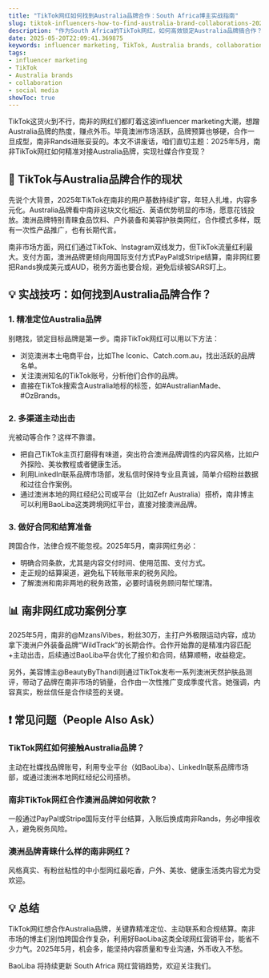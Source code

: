 ```yaml
---
title: "TikTok网红如何找到Australia品牌合作：South Africa博主实战指南"
slug: tiktok-influencers-how-to-find-australia-brand-collaborations-2025-05-20
description: "作为South Africa的TikTok网红，如何高效锁定Australia品牌搞合作？本文结合本地实战经验，教你玩转influencer marketing，轻松拿下跨境社媒合作，带你走进2025年5月的最新玩法。"
date: 2025-05-20T22:09:41.369875
keywords: influencer marketing, TikTok, Australia brands, collaboration, social media
tags:
- influencer marketing
- TikTok
- Australia brands
- collaboration
- social media
showToc: true
---
```


TikTok这货火到不行，南非的网红们都盯着这波influencer marketing大潮，想蹭Australia品牌的热度，赚点外币。毕竟澳洲市场活跃，品牌预算也够硬，合作一旦成型，南非Rands进账妥妥的。本文不讲废话，咱们直切主题：2025年5月，南非TikTok网红如何精准对接Australia品牌，实现社媒合作变现？

## 📢 TikTok与Australia品牌合作的现状

先说个大背景，2025年TikTok在南非的用户基数持续扩容，年轻人扎堆，内容多元化。Australia品牌看中南非这块文化相近、英语优势明显的市场，愿意花钱投放。澳洲品牌特别青睐食品饮料、户外装备和美容护肤类网红，合作模式多样，既有一次性产品推广，也有长期代言。

南非市场方面，网红们通过TikTok、Instagram双线发力，但TikTok流量红利最大。支付方面，澳洲品牌更倾向用国际支付方式PayPal或Stripe结算，南非网红要把Rands换成美元或AUD，税务方面也要合规，避免后续被SARS盯上。

## 💡 实战技巧：如何找到Australia品牌合作？

### 1. 精准定位Australia品牌

别瞎找，锁定目标品牌是第一步。南非TikTok网红可以用以下方法：

- 浏览澳洲本土电商平台，比如The Iconic、Catch.com.au，找出活跃的品牌名单。
- 关注澳洲知名的TikTok账号，分析他们合作的品牌。
- 直接在TikTok搜索含Australia地标的标签，如#AustralianMade、#OzBrands。

### 2. 多渠道主动出击

光被动等合作？这样不靠谱。

- 把自己TikTok主页打磨得有味道，突出符合澳洲品牌调性的内容风格，比如户外探险、美妆教程或者健康生活。
- 利用LinkedIn联系品牌市场部，发私信时保持专业且真诚，简单介绍粉丝数据和过往合作案例。
- 通过澳洲本地的网红经纪公司或平台（比如Zefr Australia）搭桥，南非博主可以利用BaoLiba这类跨境网红平台，直接对接澳洲品牌。

### 3. 做好合同和结算准备

跨国合作，法律合规不能忽视。2025年5月，南非网红务必：

- 明确合同条款，尤其是内容交付时间、使用范围、支付方式。
- 走正规的结算渠道，避免私下转账带来的税务风险。
- 了解澳洲和南非两地的税务政策，必要时请税务顾问帮忙理清。

## 📊 南非网红成功案例分享

2025年5月，南非的@MzansiVibes，粉丝30万，主打户外极限运动内容，成功拿下澳洲户外装备品牌“WildTrack”的长期合作。合作开始靠的是精准内容匹配+主动出击，后续通过BaoLiba平台优化了报价和合同，结算顺畅，收益稳定。

另外，美容博主@BeautyByThandi则通过TikTok发布一系列澳洲天然护肤品测评，带动了品牌在南非市场的销量，合作由一次性推广变成季度代言。她强调，内容真实，粉丝信任是合作续签的关键。

## ❗ 常见问题（People Also Ask）

### TikTok网红如何接触Australia品牌？

主动在社媒找品牌账号，利用专业平台（如BaoLiba）、LinkedIn联系品牌市场部，或通过澳洲本地网红经纪公司搭桥。

### 南非TikTok网红合作澳洲品牌如何收款？

一般通过PayPal或Stripe国际支付平台结算，入账后换成南非Rands，务必申报收入，避免税务风险。

### 澳洲品牌青睐什么样的南非网红？

风格真实、有粉丝粘性的中小型网红最吃香，户外、美妆、健康生活类内容尤为受欢迎。

## 💡 总结

TikTok网红想合作Australia品牌，关键靠精准定位、主动联系和合规结算。南非市场的博主们别怕跨国合作复杂，利用好BaoLiba这类全球网红营销平台，能省不少力气。2025年5月，机会多，能坚持内容质量和专业沟通，外币收入不愁。

BaoLiba 将持续更新 South Africa 网红营销趋势，欢迎关注我们。